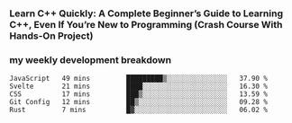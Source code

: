 ### Learn C++ Quickly: A Complete Beginner’s Guide to Learning C++, Even If You’re New to Programming (Crash Course With Hands-On Project) ###

<h3>my weekly development breakdown</h3>

<!--START_SECTION:waka-->
```text
JavaScript   49 mins         █████████▒░░░░░░░░░░░░░░░   37.90 % 
Svelte       21 mins         ████░░░░░░░░░░░░░░░░░░░░░   16.30 % 
CSS          17 mins         ███▒░░░░░░░░░░░░░░░░░░░░░   13.59 % 
Git Config   12 mins         ██▒░░░░░░░░░░░░░░░░░░░░░░   09.28 % 
Rust         7 mins          █▓░░░░░░░░░░░░░░░░░░░░░░░   06.02 % 
```
<!--END_SECTION:waka-->